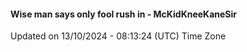 #### Wise man says only fool rush in - McKidKneeKaneSir
Updated on 13/10/2024 - 08:13:24 (UTC) Time Zone
